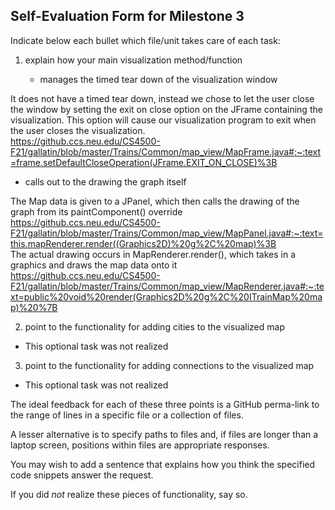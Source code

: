 ## Self-Evaluation Form for Milestone 3

Indicate below each bullet which file/unit takes care of each task:

1. explain how your main visualization method/function 

   - manages the timed tear down of the visualization window

It does not have a timed tear down, instead we chose to let the user close the window by setting the exit on close option on the JFrame containing the visualization. This option will cause our visualization program to exit when the user closes the visualization.   
https://github.ccs.neu.edu/CS4500-F21/gallatin/blob/master/Trains/Common/map_view/MapFrame.java#:~:text=frame.setDefaultCloseOperation(JFrame.EXIT_ON_CLOSE)%3B   

   - calls out to the drawing the graph itself 

The Map data is given to a JPanel, which then calls the drawing of the graph from its paintComponent() override  
https://github.ccs.neu.edu/CS4500-F21/gallatin/blob/master/Trains/Common/map_view/MapPanel.java#:~:text=this.mapRenderer.render((Graphics2D)%20g%2C%20map)%3B  
The actual drawing occurs in MapRenderer.render(), which takes in a graphics and draws the map data onto it  
https://github.ccs.neu.edu/CS4500-F21/gallatin/blob/master/Trains/Common/map_view/MapRenderer.java#:~:text=public%20void%20render(Graphics2D%20g%2C%20ITrainMap%20map)%20%7B  


2. point to the functionality for adding cities to the visualized map

- This optional task was not realized

3. point to the functionality for adding connections to the visualized map

- This optional task was not realized

The ideal feedback for each of these three points is a GitHub
perma-link to the range of lines in a specific file or a collection of
files.

A lesser alternative is to specify paths to files and, if files are
longer than a laptop screen, positions within files are appropriate
responses.

You may wish to add a sentence that explains how you think the
specified code snippets answer the request.

If you did *not* realize these pieces of functionality, say so.

